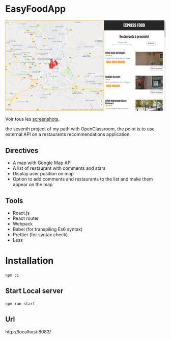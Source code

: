 # EasyFoodApp

[![Map interface](docs/screenshots/map-interface.jpg)](docs/screenshots/map-interface.jpg)

Voir tous les [screenshots](docs/screenshots.md).

the seventh project of my path with OpenClassroom, the point is to use external API on a restaurants recommendations application.

## Directives
- A map with Google Map API
- A list of restaurant with comments and stars
- Display user position on map
- Option to add comments and restaurants to the list and make them appear on the map

## Tools
- React.js
- React router
- Webpack
- Babel (for transpiling Es6 syntax)
- Prettier (for syntax check)
- Less

# Installation
`npm ci`


## Start Local server
`npm run start`

## Url
http://localhost:8083/
